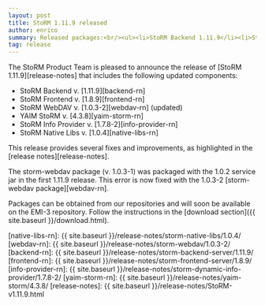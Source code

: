 ```yaml
---
layout: post
title: StoRM 1.11.9 released
author: enrico
summary: Released packages:<br/><ul><li>StoRM Backend 1.11.9</li><li>StoRM Frontend 1.8.9</li><li>StoRM WebDAV 1.0.3-2</li><li>YAIM StoRM 4.3.8</li><li>StoRM Info Provider 1.7.8-2</li><li>StoRM Native Libs 1.0.4</li></ul>
tag: release
---
```


The StoRM Product Team is pleased to announce the release of [StoRM 1.11.9][release-notes] that
includes the following updated components:

* StoRM Backend v. [1.11.9][backend-rn]
* StoRM Frontend v. [1.8.9][frontend-rn]
* StoRM WebDAV v. [1.0.3-2][webdav-rn] (updated)
* YAIM StoRM v. [4.3.8][yaim-storm-rn]
* StoRM Info Provider v. [1.7.8-2][info-provider-rn]
* StoRM Native Libs v. [1.0.4][native-libs-rn]

This release provides several fixes and improvements, as highlighted in the
[release notes][release-notes].

The storm-webdav package (v. 1.0.3-1) was packaged with the 1.0.2 service jar in the first
1.11.9 release. This error is now fixed with the 1.0.3-2 [storm-webdav package][webdav-rn].

Packages can be obtained from our repositories and will soon be available on
the EMI-3 repository. Follow the instructions in the
[download section]({{ site.baseurl }}/download.html).

[native-libs-rn]: {{ site.baseurl }}/release-notes/storm-native-libs/1.0.4/
[webdav-rn]: {{ site.baseurl }}/release-notes/storm-webdav/1.0.3-2/
[backend-rn]: {{ site.baseurl }}/release-notes/storm-backend-server/1.11.9/
[frontend-rn]: {{ site.baseurl }}/release-notes/storm-frontend-server/1.8.9/
[info-provider-rn]: {{ site.baseurl }}/release-notes/storm-dynamic-info-provider/1.7.8-2/
[yaim-storm-rn]: {{ site.baseurl }}/release-notes/yaim-storm/4.3.8/
[release-notes]: {{ site.baseurl }}/release-notes/StoRM-v1.11.9.html
